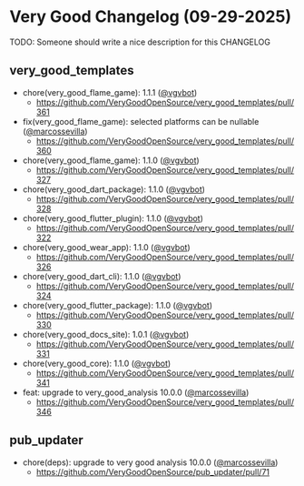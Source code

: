 # Very Good Changelog (09-29-2025)

TODO: Someone should write a nice description for this CHANGELOG

## very_good_templates
- chore(very_good_flame_game): 1.1.1 ([@vgvbot](https://github.com/vgvbot))
	- https://github.com/VeryGoodOpenSource/very_good_templates/pull/361
- fix(very_good_flame_game): selected platforms can be nullable ([@marcossevilla](https://github.com/marcossevilla))
	- https://github.com/VeryGoodOpenSource/very_good_templates/pull/360
- chore(very_good_flame_game): 1.1.0 ([@vgvbot](https://github.com/vgvbot))
	- https://github.com/VeryGoodOpenSource/very_good_templates/pull/327
- chore(very_good_dart_package): 1.1.0 ([@vgvbot](https://github.com/vgvbot))
	- https://github.com/VeryGoodOpenSource/very_good_templates/pull/328
- chore(very_good_flutter_plugin): 1.1.0 ([@vgvbot](https://github.com/vgvbot))
	- https://github.com/VeryGoodOpenSource/very_good_templates/pull/322
- chore(very_good_wear_app): 1.1.0 ([@vgvbot](https://github.com/vgvbot))
	- https://github.com/VeryGoodOpenSource/very_good_templates/pull/326
- chore(very_good_dart_cli): 1.1.0 ([@vgvbot](https://github.com/vgvbot))
	- https://github.com/VeryGoodOpenSource/very_good_templates/pull/324
- chore(very_good_flutter_package): 1.1.0 ([@vgvbot](https://github.com/vgvbot))
	- https://github.com/VeryGoodOpenSource/very_good_templates/pull/330
- chore(very_good_docs_site): 1.0.1 ([@vgvbot](https://github.com/vgvbot))
	- https://github.com/VeryGoodOpenSource/very_good_templates/pull/331
- chore(very_good_core): 1.1.0 ([@vgvbot](https://github.com/vgvbot))
	- https://github.com/VeryGoodOpenSource/very_good_templates/pull/341
- feat: upgrade to very_good_analysis 10.0.0 ([@marcossevilla](https://github.com/marcossevilla))
	- https://github.com/VeryGoodOpenSource/very_good_templates/pull/346

## pub_updater
- chore(deps): upgrade to very good analysis 10.0.0 ([@marcossevilla](https://github.com/marcossevilla))
	- https://github.com/VeryGoodOpenSource/pub_updater/pull/71
